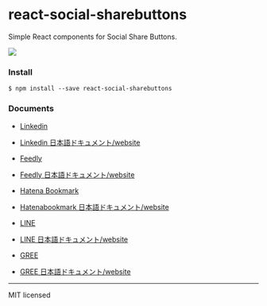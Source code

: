 # react-social-sharebuttons

Simple React components for Social Share Buttons.

![](http://i.imgur.com/w15n9gA.png)

### Install
```
$ npm install --save react-social-sharebuttons
```

### Documents

- [Linkedin]()
- [Linkedin 日本語ドキュメント/website]()

- [Feedly](https://github.com/uraway/react-social-sharebuttons/blob/master/documents/react-feedly-button.md)
- [Feedly 日本語ドキュメント/website](http://uraway.hatenablog.com/entry/2016/02/06/000000)

- [Hatena Bookmark](https://github.com/uraway/react-social-sharebuttons/blob/master/documents/react-hatenabookmark-button.md)
- [Hatenabookmark 日本語ドキュメント/website](http://uraway.hatenablog.com/entry/2016/02/05/000000)

- [LINE](https://github.com/uraway/react-social-sharebuttons/blob/master/documents/react-line-button.md)
- [LINE 日本語ドキュメント/website](http://uraway.hatenablog.com/entry/2016/02/04/000000)

- [GREE](https://github.com/uraway/react-social-sharebuttons/blob/master/documents/react-gree-button.md)
- [GREE 日本語ドキュメント/website](http://uraway.hatenablog.com/entry/2016/02/07/000000)

-----
MIT licensed
